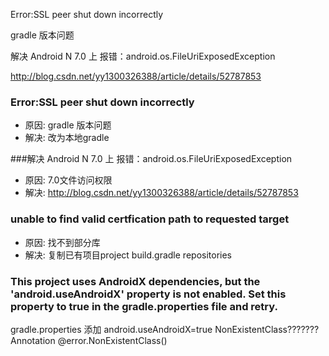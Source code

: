 Error:SSL peer shut down incorrectly

gradle 版本问题

 解决 Android N 7.0 上 报错：android.os.FileUriExposedException

http://blog.csdn.net/yy1300326388/article/details/52787853

### Error:SSL peer shut down incorrectly
* 原因: gradle 版本问题
* 解决: 改为本地gradle 

###解决 Android N 7.0 上 报错：android.os.FileUriExposedException
* 原因: 7.0文件访问权限
* 解决: http://blog.csdn.net/yy1300326388/article/details/52787853

### unable to find valid certfication path to requested target
* 原因: 找不到部分库
* 解决: 复制已有项目project build.gradle repositories

### This project uses AndroidX dependencies, but the 'android.useAndroidX' property is not enabled. Set this property to true in the gradle.properties file and retry.
gradle.properties
添加 android.useAndroidX=true
NonExistentClass???????Annotation
    @error.NonExistentClass()
    
